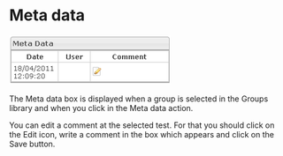 <!--
author:
    - 'Jérôme Bogaerts'
created_at: '2012-04-12 18:30:19'
updated_at: '2013-03-13 14:00:37'
tags:
    - 'Manage Groups'
-->

Meta data
=========

![](../resources/groups-metadata.png)

The Meta data box is displayed when a group is selected in the Groups library and when you click in the Meta data action.

You can edit a comment at the selected test. For that you should click on the Edit icon, write a comment in the box which appears and click on the Save button.


